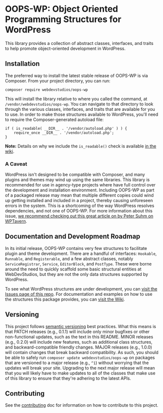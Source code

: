# OOPS-WP: Object Oriented Programming Structures for WordPress
This library provides a collection of abstract classes, interfaces,
and traits to help promote object-oriented development in WordPress.

## Installation
The preferred way to install the latest stable release of OOPS-WP is
via Composer. From your project directory, you can run:
```
composer require webdevstudios/oops-wp
```

This will install the library relative to where you called the command,
at `/vendor/webdevstudios/oops-wp`. You can navigate to that directory
to look through the various classes, interfaces, and traits that are
available for you to use. In order to make those structures available
to WordPress, you'll need to require the Composer-generated autoload file:

```
if ( is_readable( __DIR__ . '/vendor/autoload.php' ) ) {
	require_once __DIR__ . '/vendor/autoload.php';
}
```

**Note:** Details on why we include the `is_readable()` check is available [in the wiki](https://github.com/WebDevStudios/oops-wp/wiki/Why-wrap-require-autoloader-in-a-is_readable%28%29-check%3F).

### A Caveat
WordPress isn't designed to be compatible with Composer, and many plugins
and themes may wind up using the same libraries. This library is
recommended for use in agency-type projects where have full control
over the development and installation environment. Including OOPS-WP
as part of a packaged release may mean that multiple different copies
could wind up getting installed and included in a project, thereby causing
unforeseen errors in the system. This is a shortcoming of the way WordPress
resolves dependencies, and not one of OOPS-WP. For more information
about this issue, [we recommend checking out this great article
on by Peter Suhm on WPTavern](https://wptavern.com/a-narrative-of-using-composer-in-a-wordpress-plugin).

## Documentation and Development Roadmap
In its initial release, OOPS-WP contains very few structures to facilitate
plugin and theme development. There are a handful of interfaces:
`Hookable`, `Runnable`, and `Registerable`, and a few abstract classes,
notably `ServiceRegistrar`, `Service`, `EditorBlock`, and `PostType`.
These were borne around the need to quickly scaffold some basic
structural entities at WebDevStudios, but they are not the only
data structures supported by WordPress.

To see what WordPress structures are under development, you can
[visit the Issues page of this repo](https://github.com/webdevstudios/oops-wp/issues).
For documentation and examples on how to use the structures this package
provides, you can [visit the Wiki](https://github.com/webdevstudios/oops-wp/wiki).

## Versioning
This project follows [semantic versioning](https://semver.org) best
practices. What this means is that PATCH releases (e.g., 0.1.1) will
include only minor bugfixes or other non-functional updates, such as
the text in this README. MINOR releases (e.g., 0.2.0) will include
new features, such as additional class structures, and backward-compatible
friendly changes. MAJOR releases (e.g., 1.0.0) will contain
changes that break backward compatibility. As such, you should be
able to safely run `composer update webdevstudios/oops-wp` on packages
that are versioned to a major release (e.g., `^1`) without worrying
that the updates will break your site. Upgrading to the next major release
will mean that you will likely have to make updates to all of the classes
that make use of this library to ensure that they're adhering to the
latest APIs.

## Contributing
See the [contributing](CONTRIBUTING.md) doc for information on
how to contribute to this project.
